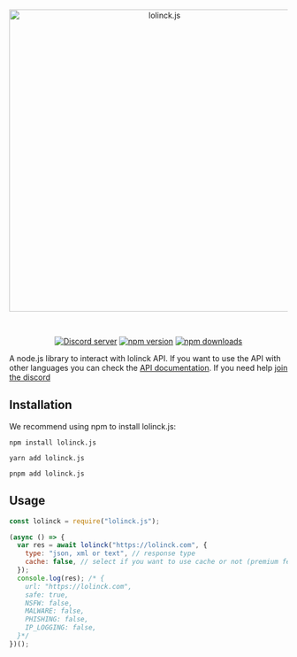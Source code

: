 <div align="center">
  <br />
  <p>
    <a href="https://lolinck.vercel.app/"><img src="https://lolinck.vercel.app/banner.png" width="546" alt="lolinck.js" /></a>
  </p>
  <br />
  <p>
    <a href="https://dsc.gg/loick"><img src="https://img.shields.io/discord/822911379924582410?color=5865F2&logo=discord&logoColor=white&style=for-the-badge" alt="Discord server" /></a>
    <a href="https://www.npmjs.com/package/lolinck.js"><img src="https://img.shields.io/npm/v/lolinck.js.svg?style=for-the-badge" alt="npm version" /></a>
    <a href="https://www.npmjs.com/package/lolinck.js"><img src="https://img.shields.io/npm/dw/lolinck.js?style=for-the-badge" alt="npm downloads" /></a>
  </p>
</div>

A node.js library to interact with lolinck API. If you want to use the API with other languages you can check the [API documentation](https://lolinck.vercel.app/). If you need help [join the discord](https://dsc.gg/loick)

## Installation

We recommend using npm to install lolinck.js:

```
npm install lolinck.js
```

```
yarn add lolinck.js
```

```
pnpm add lolinck.js
```

## Usage

```js
const lolinck = require("lolinck.js");

(async () => {
  var res = await lolinck("https://lolinck.com", {
    type: "json, xml or text", // response type
    cache: false, // select if you want to use cache or not (premium feature)
  });
  console.log(res); /* {
    url: "https://lolinck.com",
    safe: true,
    NSFW: false,
    MALWARE: false,
    PHISHING: false,
    IP_LOGGING: false,
  }*/
})();
```
